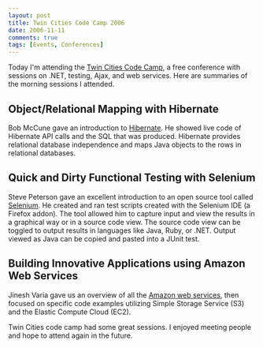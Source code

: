 ```yaml
---
layout: post
title: Twin Cities Code Camp 2006
date: 2006-11-11
comments: true
tags: [Events, Conferences]
---
```


Today I'm attending the [Twin Cities Code Camp](http://www.twincitiescodecamp.com/TCCC/Default.aspx), a free conference with sessions on .NET, testing, Ajax, and web services. Here are summaries of the morning sessions I attended.

## Object/Relational Mapping with Hibernate
Bob McCune gave an introduction to [Hibernate](http://www.hibernate.org/). He showed live code of Hibernate API calls and the SQL that was produced. Hibernate provides relational database independence and maps Java objects to the rows in relational databases.

## Quick and Dirty Functional Testing with Selenium
Steve Peterson gave an excellent introduction to an open source tool called [Selenium](http://www.openqa.org/selenium-ide/). He created and ran test scripts created with the Selenium IDE (a Firefox addon). The tool allowed him to capture input and view the results in a graphical way or in a source code view. The source code view can be toggled to output results in languages like Java, Ruby, or .NET. Output viewed as Java can be copied and pasted into a JUnit test.

## Building Innovative Applications using Amazon Web Services
Jinesh Varia gave us an overview of all the [Amazon web services](http://aws.amazon.com/), then focused on specific code examples utilizing Simple Storage Service (S3) and the Elastic Compute Cloud (EC2).

Twin Cities code camp had some great sessions. I enjoyed meeting people and hope to attend again in the future.
